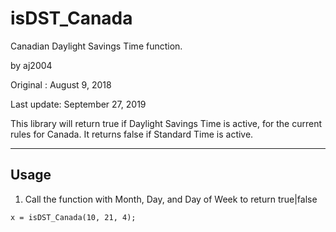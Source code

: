 # isDST_Canada
Canadian Daylight Savings Time function.

by aj2004

Original   : August 9, 2018

Last update: September 27, 2019

This library will return true if Daylight Savings Time is active, for the current rules for Canada. It returns false if Standard Time is active.

------
## Usage

1. Call the function with Month, Day, and Day of Week to return true|false

`x = isDST_Canada(10, 21, 4);`
